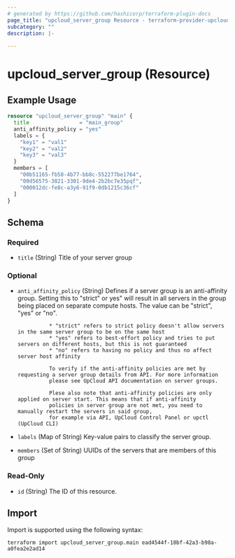```yaml
---
# generated by https://github.com/hashicorp/terraform-plugin-docs
page_title: "upcloud_server_group Resource - terraform-provider-upcloud"
subcategory: ""
description: |-
  
---
```


# upcloud_server_group (Resource)



## Example Usage

```terraform
resource "upcloud_server_group" "main" {
  title                = "main_group"
  anti_affinity_policy = "yes"
  labels = {
    "key1" = "val1"
    "key2" = "val2"
    "key3" = "val3"
  }
  members = [
    "00b51165-fb58-4b77-bb8c-552277be1764",
    "00d56575-3821-3301-9de4-2b2bc7e35pqf",
    "000012dc-fe8c-a3y6-91f9-0db1215c36cf"
  ]
}
```

<!-- schema generated by tfplugindocs -->
## Schema

### Required

- `title` (String) Title of your server group

### Optional

- `anti_affinity_policy` (String) Defines if a server group is an anti-affinity group. Setting this to "strict" or yes" will
				result in all servers in the group being placed on separate compute hosts. The value can be "strict", "yes" or "no".

				* "strict" refers to strict policy doesn't allow servers in the same server group to be on the same host
				* "yes" refers to best-effort policy and tries to put servers on different hosts, but this is not guaranteed
				* "no" refers to having no policy and thus no affect server host affinity
 				
				To verify if the anti-affinity policies are met by requesting a server group details from API. For more information
				please see UpCloud API documentation on server groups.

				Plese also note that anti-affinity policies are only applied on server start. This means that if anti-affinity
				policies in server group are not met, you need to manually restart the servers in said group,
				for example via API, UpCloud Control Panel or upctl (UpCloud CLI)
- `labels` (Map of String) Key-value pairs to classify the server group.
- `members` (Set of String) UUIDs of the servers that are members of this group

### Read-Only

- `id` (String) The ID of this resource.

## Import

Import is supported using the following syntax:

```shell
terraform import upcloud_server_group.main ead4544f-10bf-42a3-b98a-a0fea2e2ad14
```
